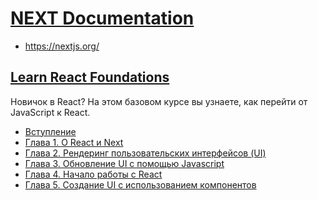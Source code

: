 # [NEXT Documentation](../index.md)

- <a href="https://nextjs.org/" target="_blank">https://nextjs.org/</a>

## [Learn React Foundations](#)

Новичок в React? На этом базовом курсе вы узнаете, как перейти от JavaScript к React.

- [Вступление](<./Learn React Foundations/Introduction.md>)
- [Глава 1. О React и Next](<./Learn React Foundations/Chapter 1. About React and Next.js.md>)
- [Глава 2. Рендеринг пользовательских интерфейсов (UI)](<./Learn React Foundations/Chapter 2. Rendering User Interfaces (UI).md>)
- [Глава 3. Обновление UI с помощью Javascript](<./Learn React Foundations/Chapter 3. Updating UI with Javascript.md>)
- [Глава 4. Начало работы с React](<./Learn React Foundations/Chapter 4. Getting Started with React.md>)
- [Глава 5. Создание UI с использованием компонентов](<./Learn React Foundations/Chapter 5. Building UI with Components.md>)
